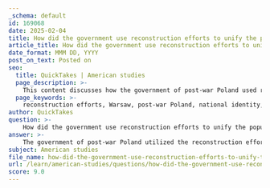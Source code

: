 ```yaml
---
_schema: default
id: 169068
date: 2025-02-04
title: How did the government use reconstruction efforts to unify the populace in post-war Warsaw?
article_title: How did the government use reconstruction efforts to unify the populace in post-war Warsaw?
date_format: MMM DD, YYYY
post_on_text: Posted on
seo:
  title: QuickTakes | American studies
  page_description: >-
    This content discusses how the government of post-war Poland used reconstruction efforts in Warsaw to unify the populace through symbolic rebuilding, propaganda, centralized planning, cultural revitalization, and architectural ideology, reinforcing national identity and the Communist regime.
  page_keywords: >-
    reconstruction efforts, Warsaw, post-war Poland, national identity, cultural heritage, propaganda, unity, urban planning, Socialist Realism, community, ideological messaging, social revitalization, architectural ideology, Communist regime
author: QuickTakes
question: >-
    How did the government use reconstruction efforts to unify the populace in post-war Warsaw?
answer: >-
    The government of post-war Poland utilized the reconstruction efforts in Warsaw as a means to unify the populace through several strategic approaches that intertwined ideological, cultural, and social elements. Here are the key ways in which this was achieved:\n\n1. **Symbolic Rebuilding**: The reconstruction of Warsaw was not merely a physical endeavor; it was a symbolic act aimed at restoring Polish national identity and cultural heritage. By focusing on the restoration of historic sites, such as the Old Town, the government sought to evoke a sense of pride and continuity among the citizens. This act of rebuilding was framed as a collective effort, reinforcing the idea that the populace was actively participating in the revival of their city and nation.\n\n2. **Propaganda and Ideological Messaging**: The Communist regime effectively used propaganda to promote the narrative of resilience and unity among the Varsovians. The image of heroic citizens working together to rebuild their city was widely disseminated through art, literature, and public speeches. This portrayal served to legitimize the government’s authority and foster a sense of shared purpose among the people, aligning their efforts with the ideological goals of socialism.\n\n3. **Centralized Urban Planning**: The command economy allowed the government to exert control over urban planning and development. This centralized approach facilitated large-scale reconstruction projects that prioritized housing for workers and public infrastructure. By providing essential services and amenities, the government aimed to improve the quality of life for residents, thereby fostering a sense of community and belonging.\n\n4. **Cultural and Social Revitalization**: The reconstruction efforts were accompanied by initiatives aimed at social and economic revitalization. The influx of returning residents demonstrated the resilience of the Varsovians, and the government capitalized on this by promoting cultural events and public gatherings that celebrated the city’s recovery. These activities helped to strengthen social bonds and create a shared identity among the populace.\n\n5. **Architectural Ideology**: The adoption of Socialist Realism in architecture during the reconstruction period was a deliberate choice to reflect socialist values. The design of new buildings and public spaces was intended to embody the ideals of the regime, promoting a vision of a modern, egalitarian society. This architectural style not only transformed the urban landscape but also served as a constant reminder of the government’s commitment to building a better future for all citizens.\n\nIn summary, the post-war reconstruction of Warsaw was a multifaceted effort that aimed to unify the populace through symbolic acts of rebuilding, strategic propaganda, centralized planning, cultural revitalization, and the promotion of an ideological architectural style. These efforts collectively contributed to a sense of national identity and community among the citizens, reinforcing the political power of the Communist regime in the process.
subject: American studies
file_name: how-did-the-government-use-reconstruction-efforts-to-unify-the-populace-in-postwar-warsaw.md
url: /learn/american-studies/questions/how-did-the-government-use-reconstruction-efforts-to-unify-the-populace-in-postwar-warsaw
score: 9.0
---
```


&nbsp;
